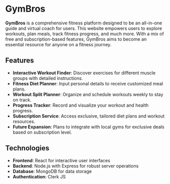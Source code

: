 

# GymBros

**GymBros** is a comprehensive fitness platform designed to be an all-in-one guide and virtual coach for users. This website empowers users to explore workouts, plan meals, track fitness progress, and much more. With a mix of free and subscription-based features, GymBros aims to become an essential resource for anyone on a fitness journey.

## Features

- **Interactive Workout Finder**: Discover exercises for different muscle groups with detailed instructions.
- **Fitness Diet Planner**: Input personal details to receive customized meal plans.
- **Workout Split Planner**: Organize and schedule workouts weekly to stay on track.
- **Progress Tracker**: Record and visualize your workout and health progress.
- **Subscription Service**: Access exclusive, tailored diet plans and workout resources.
- **Future Expansion**: Plans to integrate with local gyms for exclusive deals based on subscription level.

## Technologies

- **Frontend**: React for interactive user interfaces
- **Backend**: Node.js with Express for robust server operations
- **Database**: MongoDB for data storage
- **Authentication**: Clerk JS
